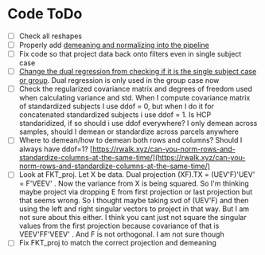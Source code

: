 # Code ToDo

* [ ] Check all reshapes
* [ ] Properly add [demeaning and normalizing into the pipeline](https://github.com/zainsouwei/ICASPADE/blob/af41e3d06e9b9faac40a2963d0d4410e24172d4e/simulate\_time.py#L258C1-L260C57)
* [ ] Fix code so that project data back onto filters even in single subject case
* [ ] [Change the dual regression from checking if it is the single subject case or group](https://github.com/zainsouwei/ICASPADE/blob/21adaa891aab69852804d4ae05bb6f2460be63d4/simulate\_time.py#L96C3-L99C49). Dual regression is only used in the group case now
* [ ] Check the regularized covariance matrix and degrees of freedom used when calculating variance and std. When I compute covariance matrix of standardized subjects I use ddof = 0, but when I do it for concatenated standardized subjects i use ddof = 1. Is HCP standaridized, if so should i use ddof everywhere? I only demean across samples, should I demean or standardize across parcels anywhere
* [ ] Where to demean/how to demean both rows and columns? Should I always have ddof=1? [https://rwalk.xyz/can-you-norm-rows-and-standardize-columns-at-the-same-time/](https://rwalk.xyz/can-you-norm-rows-and-standardize-columns-at-the-same-time/)
* [ ] Look at FKT\_proj. Let X be data. Dual projection (XF).TX  = (UEV'F)'UEV' = F'VEEV' . Now the variance from X is being squared. So I'm thinking maybe project via dropping E from first projection or last projection but that seems wrong. So i thought maybe taking svd of (UEV'F) and then using the left and right singular vectors to project in that way. But I am not sure about this either. I think you cant just not square the singular values from the first projection because covariance of that is VEEV'FF'VEEV' . And F is not orthogonal. I am not sure though
* [ ] Fix FKT\_proj to match the correct projection and demeaning
